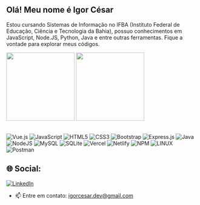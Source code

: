 ## Olá! Meu nome é Igor César<br>
Estou cursando Sistemas de Informação no IFBA (Instituto Federal de Educação, Ciência e Tecnologia da Bahia), possuo conhecimentos em JavaScript, Node.JS, Python, Java e entre outras ferramentas. Fique a vontade para explorar meus códigos.

<div>
     <img height="180em" src="https://github-readme-stats.vercel.app/api?username=igorcesar-dev&show_icons=true&theme=vision-friendly-dark&hide_border=false&include_all_commits=true&count_private=true">
     <img height="180em" src="https://github-readme-stats.vercel.app/api/top-langs/?username=igorcesar-dev&theme=vision-friendly-dark&hide_border=false&include_all_commits=true&count_private=true&layout=compact&langs_count=16">
</div>
<br>

![Vue.js](https://img.shields.io/badge/vuejs-%2335495e.svg?style=for-the-badge&logo=vuedotjs&logoColor=%234FC08D) 
![JavaScript](https://img.shields.io/badge/javascript-%23323330.svg?style=for-the-badge&logo=javascript&logoColor=%23F7DF1E) 
![HTML5](https://img.shields.io/badge/html5-%23E34F26.svg?style=for-the-badge&logo=html5&logoColor=white)
![CSS3](https://img.shields.io/badge/css3-%231572B6.svg?style=for-the-badge&logo=css3&logoColor=white) 
![Bootstrap](https://img.shields.io/badge/bootstrap-%23563D7C.svg?style=for-the-badge&logo=bootstrap&logoColor=white) 
![Express.js](https://img.shields.io/badge/express.js-%23404d59.svg?style=for-the-badge&logo=express&logoColor=%2361DAFB) 
![Java](https://img.shields.io/badge/java-%23ED8B00.svg?style=for-the-badge&logo=java&logoColor=white) 
![NodeJS](https://img.shields.io/badge/node.js-6DA55F?style=for-the-badge&logo=node.js&logoColor=white) 
![MySQL](https://img.shields.io/badge/mysql-%2300f.svg?style=for-the-badge&logo=mysql&logoColor=white) 
![SQLite](https://img.shields.io/badge/sqlite-%2307405e.svg?style=for-the-badge&logo=sqlite&logoColor=white) 
![Vercel](https://img.shields.io/badge/vercel-%23000000.svg?style=for-the-badge&logo=vercel&logoColor=white) 
![Netlify](https://img.shields.io/badge/netlify-%23000000.svg?style=for-the-badge&logo=netlify&logoColor=#00C7B7) 
![NPM](https://img.shields.io/badge/NPM-%23000000.svg?style=for-the-badge&logo=npm&logoColor=white) 
![LINUX](https://img.shields.io/badge/Linux-FCC624?style=for-the-badge&logo=linux&logoColor=black)
![Postman](https://img.shields.io/badge/Postman-FF6C37?style=for-the-badge&logo=postman&logoColor=white)

## 🌐 Social:
[![LinkedIn](https://img.shields.io/badge/LinkedIn-%230077B5.svg?logo=linkedin&logoColor=white)](https://linkedin.com/in/https://www.linkedin.com/in/igor-cesar/) 

  - 📫 Entre em contato: igorcesar.dev@gmail.com
